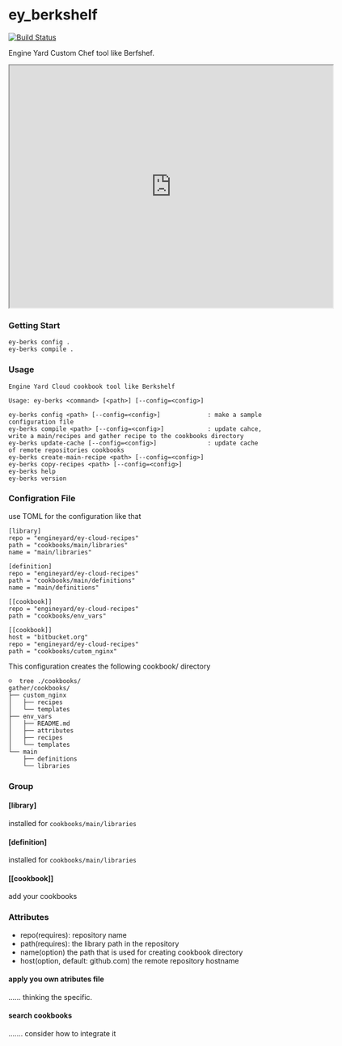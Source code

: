 # ey_berkshelf

[![Build Status](https://travis-ci.org/ukitazume/ey-berks.svg)](https://travis-ci.org/ukitazume/ey-berks)


Engine Yard Custom Chef tool like Berfshef.

 <iframe src="http://showterm.io/cb76ca456dca0cf16b6d2" width="640" height="480"></iframe> 

### Getting Start

```
ey-berks config .
ey-berks compile .
```

### Usage

```
Engine Yard Cloud cookbook tool like Berkshelf

Usage: ey-berks <command> [<path>] [--config=<config>]

ey-berks config <path> [--config=<config>]             : make a sample configuration file
ey-berks compile <path> [--config=<config>]            : update cahce,  write a main/recipes and gather recipe to the cookbooks directory
ey-berks update-cache [--config=<config>]              : update cache of remote repositories cookbooks
ey-berks create-main-recipe <path> [--config=<config>]
ey-berks copy-recipes <path> [--config=<config>]
ey-berks help
ey-berks version
```

### Configration File

use TOML for the configuration like that

```
[library]
repo = "engineyard/ey-cloud-recipes"
path = "cookbooks/main/libraries"
name = "main/libraries"

[definition]
repo = "engineyard/ey-cloud-recipes"
path = "cookbooks/main/definitions"
name = "main/definitions"

[[cookbook]]
repo = "engineyard/ey-cloud-recipes"
path = "cookbooks/env_vars"

[[cookbook]]
host = "bitbucket.org"
repo = "engineyard/ey-cloud-recipes"
path = "cookbooks/cutom_nginx"
```

This configuration creates the following cookbook/ directory

```
☺  tree ./cookbooks/
gather/cookbooks/
├── custom_nginx
│   ├── recipes
│   └── templates
├── env_vars
│   ├── README.md
│   ├── attributes
│   ├── recipes
│   └── templates
└── main
    ├── definitions
    └── libraries
```

### Group

#### [library]
 installed for `cookbooks/main/libraries`
 
#### [definition]
 installed for `cookbooks/main/libraries`
 
#### [[cookbook]]
 add your cookbooks

### Attributes

- repo(requires): repository name
- path(requires): the library path in the repository
- name(option) the path that is used for creating cookbook directory
- host(option, default: github.com) the remote repository hostname


#### apply you own atributes file

...... thinking the specific.


#### search cookbooks

....... consider how to integrate it
